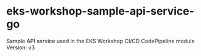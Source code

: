 # eks-workshop-sample-api-service-go
Sample API service used in the EKS Workshop CI/CD CodePipeline module
Version: v3
